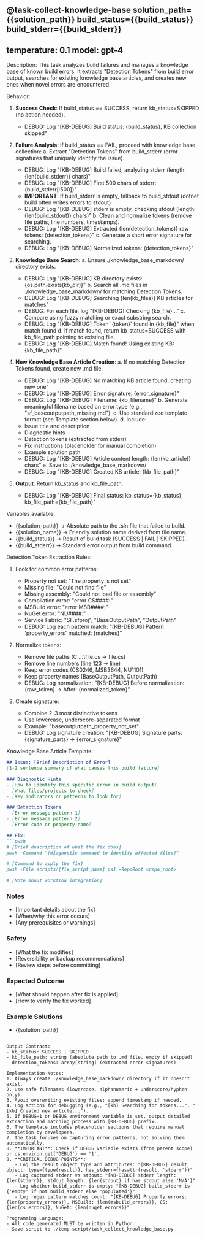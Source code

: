 @task-collect-knowledge-base solution_path={{solution_path}} build_status={{build_status}} build_stderr={{build_stderr}}
---
temperature: 0.1
model: gpt-4
---

Description:
This task analyzes build failures and manages a knowledge base of known build errors. It extracts "Detection Tokens" from build error output, searches for existing knowledge base articles, and creates new ones when novel errors are encountered.

Behavior:
1. **Success Check**: If build_status == SUCCESS, return kb_status=SKIPPED (no action needed).
   - DEBUG: Log "[KB-DEBUG] Build status: {build_status}, KB collection skipped"

2. **Failure Analysis**: If build_status == FAIL, proceed with knowledge base collection:
   a. Extract "Detection Tokens" from build_stderr (error signatures that uniquely identify the issue).
      - DEBUG: Log "[KB-DEBUG] Build failed, analyzing stderr (length: {len(build_stderr)} chars)"
      - DEBUG: Log "[KB-DEBUG] First 500 chars of stderr: {build_stderr[:500]}"
      - **IMPORTANT**: If build_stderr is empty, fallback to build_stdout (dotnet build often writes errors to stdout)
      - DEBUG: Log "[KB-DEBUG] stderr is empty, checking stdout (length: {len(build_stdout)} chars)"
   b. Clean and normalize tokens (remove file paths, line numbers, timestamps).
      - DEBUG: Log "[KB-DEBUG] Extracted {len(detection_tokens)} raw tokens: {detection_tokens}"
   c. Generate a short error signature for searching.
      - DEBUG: Log "[KB-DEBUG] Normalized tokens: {detection_tokens}"

3. **Knowledge Base Search**:
   a. Ensure ./knowledge_base_markdown/ directory exists.
      - DEBUG: Log "[KB-DEBUG] KB directory exists: {os.path.exists(kb_dir)}"
   b. Search all .md files in ./knowledge_base_markdown/ for matching Detection Tokens.
      - DEBUG: Log "[KB-DEBUG] Searching {len(kb_files)} KB articles for matches"
      - DEBUG: For each file, log "[KB-DEBUG] Checking {kb_file}..."
   c. Compare using fuzzy matching or exact substring search.
      - DEBUG: Log "[KB-DEBUG] Token '{token}' found in {kb_file}" when match found
   d. If match found, return kb_status=SUCCESS with kb_file_path pointing to existing file.
      - DEBUG: Log "[KB-DEBUG] Match found! Using existing KB: {kb_file_path}"

4. **New Knowledge Base Article Creation**:
   a. If no matching Detection Tokens found, create new .md file.
      - DEBUG: Log "[KB-DEBUG] No matching KB article found, creating new one"
      - DEBUG: Log "[KB-DEBUG] Error signature: {error_signature}"
      - DEBUG: Log "[KB-DEBUG] Filename: {kb_filename}"
   b. Generate meaningful filename based on error type (e.g., "sf_baseoutputpath_missing.md").
   c. Use standardized template format (see Template section below).
   d. Include:
      - Issue title and description
      - Diagnostic hints
      - Detection tokens (extracted from stderr)
      - Fix instructions (placeholder for manual completion)
      - Example solution path
      - DEBUG: Log "[KB-DEBUG] Article content length: {len(kb_article)} chars"
   e. Save to ./knowledge_base_markdown/
      - DEBUG: Log "[KB-DEBUG] Created KB article: {kb_file_path}"

5. **Output**: Return kb_status and kb_file_path.
   - DEBUG: Log "[KB-DEBUG] Final status: kb_status={kb_status}, kb_file_path={kb_file_path}"

Variables available:
- {{solution_path}} → Absolute path to the .sln file that failed to build.
- {{solution_name}} → Friendly solution name derived from file name.
- {{build_status}} → Result of build task (SUCCESS | FAIL | SKIPPED).
- {{build_stderr}} → Standard error output from build command.

Detection Token Extraction Rules:
1. Look for common error patterns:
   - Property not set: "The <PropertyName> property is not set"
   - Missing file: "Could not find file"
   - Missing assembly: "Could not load file or assembly"
   - Compilation error: "error CS####:"
   - MSBuild error: "error MSB####:"
   - NuGet error: "NU####:"
   - Service Fabric: "SF.sfproj", "BaseOutputPath", "OutputPath"
   - DEBUG: Log each pattern match: "[KB-DEBUG] Pattern 'property_errors' matched: {matches}"

2. Normalize tokens:
   - Remove file paths (C:\...\file.cs → file.cs)
   - Remove line numbers (line 123 → line)
   - Keep error codes (CS0246, MSB3644, NU1101)
   - Keep property names (BaseOutputPath, OutputPath)
   - DEBUG: Log normalization: "[KB-DEBUG] Before normalization: {raw_token} → After: {normalized_token}"

3. Create signature:
   - Combine 2-3 most distinctive tokens
   - Use lowercase, underscore-separated format
   - Example: "baseoutputpath_property_not_set"
   - DEBUG: Log signature creation: "[KB-DEBUG] Signature parts: {signature_parts} → {error_signature}"

Knowledge Base Article Template:
```markdown
## Issue: [Brief Description of Error]
[1-2 sentence summary of what causes this build failure]

### Diagnostic Hints
- [How to identify this specific error in build output]
- [What files/projects to check]
- [Key indicators or patterns to look for]

### Detection Tokens
- [Error message pattern 1]
- [Error message pattern 2]
- [Error code or property name]

## Fix:
```pwsh
# [Brief description of what the fix does]
pwsh -Command "[diagnostic command to identify affected files]"

# [Command to apply the fix]
pwsh -File scripts/[fix_script_name].ps1 -RepoRoot <repo_root>

# [Note about workflow integration]
```

### Notes
- [Important details about the fix]
- [When/why this error occurs]
- [Any prerequisites or warnings]

### Safety
- [What the fix modifies]
- [Reversibility or backup recommendations]
- [Review steps before committing]

### Expected Outcome
- [What should happen after fix is applied]
- [How to verify the fix worked]

### Example Solutions
- {{solution_path}}
```

Output Contract:
- kb_status: SUCCESS | SKIPPED
- kb_file_path: string (absolute path to .md file, empty if skipped)
- detection_tokens: array[string] (extracted error signatures)

Implementation Notes:
1. Always create ./knowledge_base_markdown/ directory if it doesn't exist.
2. Use safe filenames (lowercase, alphanumeric + underscore/hyphen only).
3. Avoid overwriting existing files; append timestamp if needed.
4. Log actions for debugging (e.g., "[kb] Searching for tokens...", "[kb] Created new article...").
5. If DEBUG=1 or DEBUG environment variable is set, output detailed extraction and matching process with [KB-DEBUG] prefix.
6. The template includes placeholder sections that require manual completion by developers.
7. The task focuses on capturing error patterns, not solving them automatically.
8. **IMPORTANT**: Check if DEBUG variable exists (from parent scope) or os.environ.get('DEBUG') == '1'.
9. **CRITICAL DEBUG POINTS**:
   - Log the result object type and attributes: "[KB-DEBUG] result object: type={type(result)}, has_stderr={hasattr(result, 'stderr')}"
   - Log captured stderr vs stdout: "[KB-DEBUG] stderr length: {len(stderr)}, stdout length: {len(stdout) if has stdout else 'N/A'}"
   - Log whether build_stderr is empty: "[KB-DEBUG] build_stderr is {'empty' if not build_stderr else 'populated'}"
   - Log regex pattern matches count: "[KB-DEBUG] Property errors: {len(property_errors)}, MSBuild: {len(msbuild_errors)}, CS: {len(cs_errors)}, NuGet: {len(nuget_errors)}"

Programming Language:
- All code generated MUST be written in Python.
- Save script to ./temp-script/task_collect_knowledge_base.py
